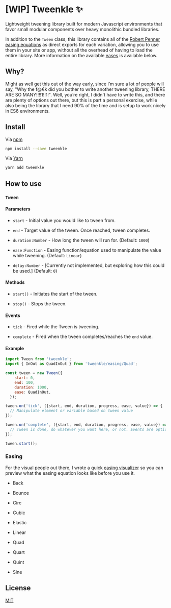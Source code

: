 # [WIP] Tweenkle ✨

Lightweight tweening library built for modern Javascript environments that favor
small modular components over heavy monolithic bundled libraries.

In addition to the `Tween` class, this library contains
all of the [Robert Penner easing equations](http://robertpenner.com/easing/) as
direct exports for each variation, allowing you to use them in your site or app,
without all the overhead of having to load the entire library. More information
on the available [eases](#eases) is available below.

## Why?

Might as well get this out of the way early, since I’m sure a lot of people will
say, "Why the f@€k did you bother to write another tweening library, THERE ARE
SO MANY!!!!1!!1!". Well, you’re right, I didn't have to write this, and there are
plenty of options out there, but this is part a personal exercise, while also
being the library that I need 90% of the time and is setup to work nicely in ES6
environments.

## Install

Via [npm](https://npmjs.com/package/tweenkle)

```sh
npm install --save tweenkle
```

Via [Yarn](https://yarn.fyi/tweenkle)

```sh
yarn add tweenkle
```

## How to use

### `Tween`

#### Parameters

* `start` - Initial value you would like to tween from.

* `end` - Target value of the tween. Once reached, tween completes.

* `duration:Number` - How long the tween will run for. (Default: `1000`)

* `ease:Function` - Easing function/equation used to manipulate the value while tweening. (Default: `Linear`)

* `delay:Number` - [Currently not implemented, but exploring how this could be used.] (Default: `0`)

#### Methods

* `start()` - Initiates the start of the tween.

* `stop()` - Stops the tween.

#### Events

* `tick` - Fired while the Tween is tweening.

* `complete` - Fired when the tween completes/reaches the `end` value.

#### Example

```js
import Tween from 'tweenkle';
import { InOut as QuadInOut } from 'tweenkle/easing/Quad';

const tween = new Tween({
    start: 0,
    end: 100,
    duration: 1000,
    ease: QuadInOut,
  });

tween.on('tick', ({start, end, duration, progress, ease, value}) => {
  // Manipulate element or variable based on tween value
});

tween.on('complete', ({start, end, duration, progress, ease, value}) => {
  // Tween is done, do whatever you want here, or not. Events are optional.
});

tween.start();
```

### Easing

For the visual people out there, I wrote a quick [easing visualizer](https://codepen.io/ryanhefner/details/YxmKQG/)
so you can preview what the easing equation looks like before you use it.

* Back

* Bounce

* Circ

* Cubic

* Elastic

* Linear

* Quad

* Quart

* Quint

* Sine

## License

[MIT](LICENSE)
